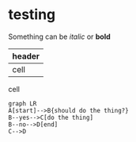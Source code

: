 # testing

Something can be *italic* or **bold**


header |
---|
cell |
cell

```mermaid
graph LR
A[start]-->B{should do the thing?}
B--yes-->C[do the thing]
B--no-->D[end]
C-->D
```
